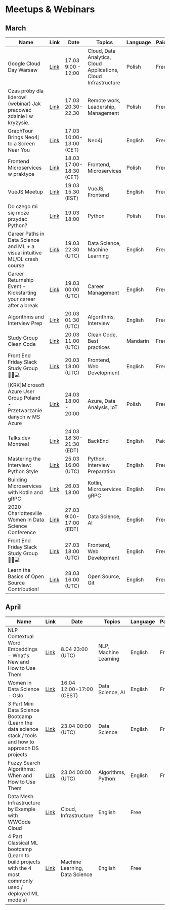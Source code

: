 # Meetups & Webinars

## March 

| Name | Link | Date | Topics | Language | Paid/Free
| --- | --- | --- | --- | --- | --- | 
| Google Cloud Day Warsaw | [Link](https://inthecloud.withgoogle.com/cloud-day-warsaw-20/register.html) | 17.03 9:00 - 12:00 | Cloud, Data Analytics, Cloud Applications, Cloud Infrastructure | Polish | Free
| Czas próby dla liderów! (webinar) Jak pracować zdalnie i w kryzysie. |  [Link](https://www.meetup.com/pl-PL/Leadership-Mindset-Meetup/events/269434221/) | 17.03 20.30-22.30 | Remote work, Leadership, Management | Polish | Free | 
| GraphTour Brings Neo4j to a Screen Near You |  [Link](https://www.eventbrite.com/e/neo4j-graphtour-digital-tickets-75272398771?aff=ebdssbonlinesearch) | 17.03 10:00-13:00 (CET) | Neo4j | English | Free |
| Frontend Microservices w praktyce |  [Link](https://register.gotowebinar.com/register/8827918791762032397) | 18.03 17:00-18:30 (CET) | Frontend, Microservices | Polish | Free | 
| VueJS Meetup |  [Link](https://www.vuemeetup.com/#/) | 19.03 15.30 (EST) | VueJS, Frontend | English | Free |
| Do czego mi się może przydać Python? |  [Link](https://www.facebook.com/events/537590063814183/?notif_t=plan_user_invited&notif_id=1584387289615393) | 19.03 18:00 | Python | Polish | Free |
| Career Paths in Data Science and ML + a visual intuitive ML/DL crash course |  [Link](https://zoom.us/webinar/register) | 19.03 22:30 (UTC) | Data Science, Machine Learning | English | Free | 
| Career Returnship Event - Kickstarting your career after a break |  [Link](https://www.womenwhocode.com/boulder-denver/events) | 19.03 00:00 (UTC) | Career Management | English | Free |
| Algorithms and Interview Prep |  [Link](https://www.meetup.com/Women-Who-Code-SF/events/268171783/) | 20.03 01:30 (UTC) | Algorithms, Interview | English | Free | 
| Study Group Clean Code  |  [Link](https://www.meetup.com/Women-Who-Code-Taipei/events/jlmfprybcfbzb/) | 20.03 11:00 (UTC) | Clean Code, Best practices | Mandarin | Free |
| Front End Friday Slack Study Group 🙋‍♀️💻 |  [Link](https://app.slack.com/client/THX1U2533/DJ3GRLMLG) | 20.03 18:00 (UTC) | Frontend, Web Development | English | Free | 
| [KRK]Microsoft Azure User Group Poland - Przetwarzanie danych w MS Azure |  [Link](https://www.meetup.com/pl-PL/Microsoft-Azure-Users-Group-Poland/events/269346936/)| 24.03 18:00 - 20:00 | Azure, Data Analysis, IoT | Polish | Free |
| Talks.dev Montreal |  [Link](https://www.eventbrite.com/e/virtual-event-talksdev-back-end-montreal-tickets-89527791033?aff=ebdssbonlinesearch) | 24.03 18:30-21:30 (EDT) | BackEnd | English | Paid |
|  Mastering the Interview: Python Style |  [Link](https://zoom.us/webinar/register/WN_5eYuURYjSqyOySAKx3bbvQ) | 25.03 16:00 (UTC) | Python, Interview Preparation | English | Free | 
| Building Microservices with Kotlin and gRPC |  [Link](https://www.youtube.com/watch?v=RcVON9pNFTY) | 26.03 18:00 | Kotlin, Microservices gRPC | English | Free | 
|2020 Charlottesville Women In Data Science Conference | [Link](https://www.eventbrite.com/e/2020-charlottesville-women-in-data-science-conference-tickets-96104494129?aff=ebdssbonlinesearch) | 27.03 9:00-17:00 (EDT) | Data Science, AI | English | Free | 
| Front End Friday Slack Study Group 🙋‍♀️💻 |  [Link](https://app.slack.com/client/THX1U2533/DJ3GRLMLG) | 27.03 18:00 (UTC) | Frontend, Web Development | English | Free | 
| Learn the Basics of Open Source Contribution! |  [Link](https://zoom.us/webinar/register/WN__XGuxVRlQ3uxvD3X9-t1AA) | 28.03 16:00 (UTC) | Open Source, Git | English | Free | 

## April

| Name | Link | Date | Topics | Language | Paid/Free
| --- | --- | --- | --- | --- | --- | 
| NLP Contextual Word Embeddings - What's New and How to Use Them |  [Link](https://zoom.us/webinar/register/WN_NFYW5bYMTziuvHtb8oF09A) | 8.04 23:00 (UTC) | NLP, Machine Learning | English | Free | 
| Women in Data Science - Oslo |  [Link](https://www.eventbrite.co.uk/e/women-in-data-science-oslo-remote-conference-tickets-96044512723?aff=ebdssbonlinesearch)| 16.04 12:00-17:00 (CEST) | Data Science, AI | English | Free |
| 3 Part Mini Data Science Bootcamp (Learn the data science stack / tools and how to approach DS projects |  [Link](https://join.slack.com/t/wwcodedatascience/shared_invite/enQtNjUwNDc4NDc3NzM1LTAwYTRhNGJiZTYzMjcyM2FiNjQ2OGE4NTQzZTE1ODA0NGIwZmFjYWNjMmIzYzI1MzMyMzhjY2RiMGRmZmQ5NjY) | 23.04 00:00 (UTC) | Data Science | English | Free |
|  Fuzzy Search Algorithms: When and How to Use Them |  [Link](https://zoom.us/webinar/register/WN_IzgcLB8CTUqdW-_L7x5dQg) | 23.04 00:00 (UTC) | Algorithms, Python | English | Free |
| Data Mesh Infrastructure by Example with WWCode Cloud | [Link](https://zoom.us/webinar/register/WN_2uctiO8YT02np21CL9prMQ) | Cloud, Infrastructure | English | Free |
| 4 Part Classical ML bootcamp (Learn to build projects with the 4 most commonly used / deployed ML models) | [Link](https://join.slack.com/t/wwcodedatascience/shared_invite/enQtNjUwNDc4NDc3NzM1LTAwYTRhNGJiZTYzMjcyM2FiNjQ2OGE4NTQzZTE1ODA0NGIwZmFjYWNjMmIzYzI1MzMyMzhjY2RiMGRmZmQ5NjY) | Machine Learning, Data Science | English | Free | 
